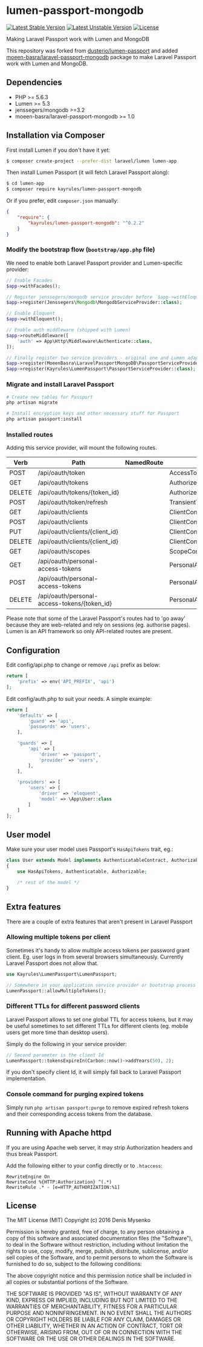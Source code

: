 # lumen-passport-mongodb

[![Latest Stable Version](https://poser.pugx.org/kayrules/lumen-passport-mongodb/v/stable.svg)](https://packagist.org/packages/kayrules/lumen-passport-mongodb)
[![Latest Unstable Version](https://poser.pugx.org/kayrules/lumen-passport-mongodb/v/unstable.svg)](https://packagist.org/packages/kayrules/lumen-passport-mongodb)
[![License](https://poser.pugx.org/kayrules/lumen-passport-mongodb/license.svg)](https://packagist.org/packages/kayrules/lumen-passport-mongodb)


Making Laravel Passport work with Lumen and MongoDB

This repository was forked from [dusterio/lumen-passport](https://github.com/dusterio/lumen-passport) and added  [moeen-basra/laravel-passport-mongodb](https://github.com/moeen-basra/laravel-passport-mongodb) package to make Laravel Passport work with Lumen and MongoDB.


## Dependencies

* PHP >= 5.6.3
* Lumen >= 5.3
* jenssegers/mongodb >=3.2
* moeen-basra/laravel-passport-mongodb >= 1.0

## Installation via Composer

First install Lumen if you don't have it yet:
```bash
$ composer create-project --prefer-dist laravel/lumen lumen-app
```

Then install Lumen Passport (it will fetch Laravel Passport along):

```bash
$ cd lumen-app
$ composer require kayrules/lumen-passport-mongodb
```

Or if you prefer, edit `composer.json` manually:

```json
{
    "require": {
        "kayrules/lumen-passport-mongodb": "^0.2.2"
    }
}
```

### Modify the bootstrap flow (```bootstrap/app.php``` file)

We need to enable both Laravel Passport provider and Lumen-specific provider:

```php
// Enable Facades
$app->withFacades();

// Register jenssegers/mongodb service provider before `$app->withEloquent()`
$app->register(Jenssegers\Mongodb\MongodbServiceProvider::class);

// Enable Eloquent
$app->withEloquent();

// Enable auth middleware (shipped with Lumen)
$app->routeMiddleware([
    'auth' => App\Http\Middleware\Authenticate::class,
]);

// Finally register two service providers - original one and Lumen adapter
$app->register(MoeenBasra\LaravelPassportMongoDB\PassportServiceProvider::class);
$app->register(Kayrules\LumenPassport\PassportServiceProvider::class);
```

### Migrate and install Laravel Passport

```bash
# Create new tables for Passport
php artisan migrate

# Install encryption keys and other necessary stuff for Passport
php artisan passport:install
```

### Installed routes

Adding this service provider, will mount the following routes.

Verb | Path | NamedRoute | Controller | Action | Middleware
--- | --- | --- | --- | --- | ---
POST   | /api/oauth/token                             |            | AccessTokenController           | issueToken | -
GET    | /api/oauth/tokens                            |            | AuthorizedAccessTokenController | forUser    | auth
DELETE | /api/oauth/tokens/{token_id}                 |            | AuthorizedAccessTokenController | destroy    | auth
POST   | /api/oauth/token/refresh                     |            | TransientTokenController        | refresh    | auth
GET    | /api/oauth/clients                           |            | ClientController                | forUser    | auth
POST   | /api/oauth/clients                           |            | ClientController                | store      | auth
PUT    | /api/oauth/clients/{client_id}               |            | ClientController                | update     | auth
DELETE | /api/oauth/clients/{client_id}               |            | ClientController                | destroy    | auth
GET    | /api/oauth/scopes                            |            | ScopeController                 | all        | auth
GET    | /api/oauth/personal-access-tokens            |            | PersonalAccessTokenController   | forUser    | auth
POST   | /api/oauth/personal-access-tokens            |            | PersonalAccessTokenController   | store      | auth
DELETE | /api/oauth/personal-access-tokens/{token_id} |            | PersonalAccessTokenController   | destroy    | auth

Please note that some of the Laravel Passport's routes had to 'go away' because they are web-related and rely on sessions (eg. authorise pages). Lumen is an
API framework so only API-related routes are present.

## Configuration

Edit config/api.php to change or remove `/api` prefix as below:

```php
return [
	'prefix' => env('API_PREFIX', 'api')
];
```

Edit config/auth.php to suit your needs. A simple example:

```php
return [
    'defaults' => [
        'guard' => 'api',
        'passwords' => 'users',
    ],

    'guards' => [
        'api' => [
            'driver' => 'passport',
            'provider' => 'users',
        ],
    ],

    'providers' => [
        'users' => [
            'driver' => 'eloquent',
            'model' => \App\User::class
        ]
    ]
];
```

## User model

Make sure your user model uses Passport's ```HasApiTokens``` trait, eg.:

```php
class User extends Model implements AuthenticatableContract, AuthorizableContract
{
    use HasApiTokens, Authenticatable, Authorizable;

    /* rest of the model */
}
```

## Extra features

There are a couple of extra features that aren't present in Laravel Passport

### Allowing multiple tokens per client

Sometimes it's handy to allow multiple access tokens per password grant client. Eg. user logs in from several browsers
simultaneously. Currently Laravel Passport does not allow that.

```php
use Kayrules\LumenPassport\LumenPassport;

// Somewhere in your application service provider or bootstrap process
LumenPassport::allowMultipleTokens();

```

### Different TTLs for different password clients

Laravel Passport allows to set one global TTL for access tokens, but it may be useful sometimes
to set different TTLs for different clients (eg. mobile users get more time than desktop users).

Simply do the following in your service provider:

```php
// Second parameter is the client Id
LumenPassport::tokensExpireIn(Carbon::now()->addYears(50), 2);
```

If you don't specify client Id, it will simply fall back to Laravel Passport implementation.

### Console command for purging expired tokens

Simply run ```php artisan passport:purge``` to remove expired refresh tokens and their corresponding access tokens from the database.


## Running with Apache httpd

If you are using Apache web server, it may strip Authorization headers and thus break Passport.

Add the following either to your config directly or to ```.htaccess```:

```
RewriteEngine On
RewriteCond %{HTTP:Authorization} ^(.*)
RewriteRule .* - [e=HTTP_AUTHORIZATION:%1]
```

## License

The MIT License (MIT)
Copyright (c) 2016 Denis Mysenko

Permission is hereby granted, free of charge, to any person obtaining a copy of this software and associated documentation files (the "Software"), to deal in the Software without restriction, including without limitation the rights to use, copy, modify, merge, publish, distribute, sublicense, and/or sell copies of the Software, and to permit persons to whom the Software is furnished to do so, subject to the following conditions:

The above copyright notice and this permission notice shall be included in all copies or substantial portions of the Software.

THE SOFTWARE IS PROVIDED "AS IS", WITHOUT WARRANTY OF ANY KIND, EXPRESS OR IMPLIED, INCLUDING BUT NOT LIMITED TO THE WARRANTIES OF MERCHANTABILITY, FITNESS FOR A PARTICULAR PURPOSE AND NONINFRINGEMENT. IN NO EVENT SHALL THE AUTHORS OR COPYRIGHT HOLDERS BE LIABLE FOR ANY CLAIM, DAMAGES OR OTHER LIABILITY, WHETHER IN AN ACTION OF CONTRACT, TORT OR OTHERWISE, ARISING FROM, OUT OF OR IN CONNECTION WITH THE SOFTWARE OR THE USE OR OTHER DEALINGS IN THE SOFTWARE.
